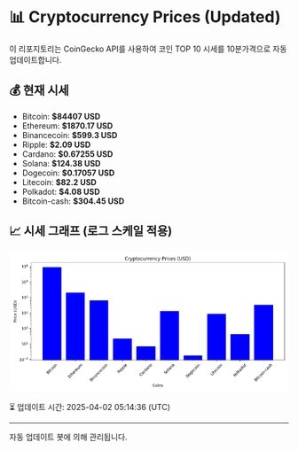 
# 📊 Cryptocurrency Prices (Updated)

이 리포지토리는 CoinGecko API를 사용하여 코인 TOP 10 시세를 10분가격으로 자동 업데이트합니다.

## 💰 현재 시세
- Bitcoin: **$84407 USD**
- Ethereum: **$1870.17 USD**
- Binancecoin: **$599.3 USD**
- Ripple: **$2.09 USD**
- Cardano: **$0.67255 USD**
- Solana: **$124.38 USD**
- Dogecoin: **$0.17057 USD**
- Litecoin: **$82.2 USD**
- Polkadot: **$4.08 USD**
- Bitcoin-cash: **$304.45 USD**

## 📈 시세 그래프 (로그 스케일 적용)
![Crypto Prices](crypto_prices.png)

⏳ 업데이트 시간: 2025-04-02 05:14:36 (UTC)

---
자동 업데이트 봇에 의해 관리됩니다.
